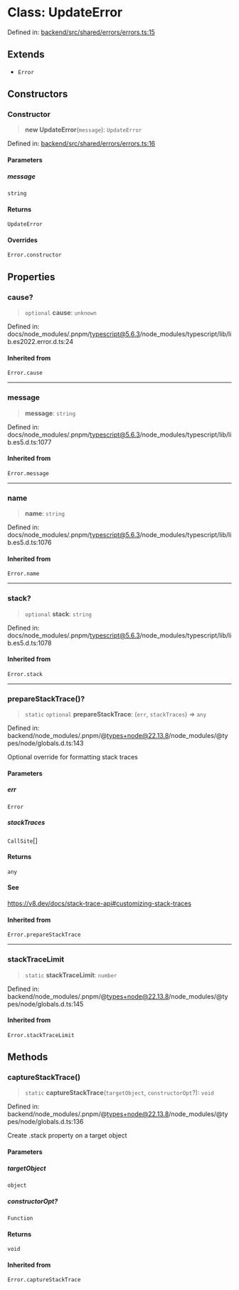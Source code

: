 # Class: UpdateError

Defined in: [backend/src/shared/errors/errors.ts:15](https://github.com/continuousactivelearning/cal/blob/5ae0447098795fdcf3a415f0360ebe51565b6949/backend/src/shared/errors/errors.ts#L15)

## Extends

- `Error`

## Constructors

### Constructor

> **new UpdateError**(`message`): `UpdateError`

Defined in: [backend/src/shared/errors/errors.ts:16](https://github.com/continuousactivelearning/cal/blob/5ae0447098795fdcf3a415f0360ebe51565b6949/backend/src/shared/errors/errors.ts#L16)

#### Parameters

##### message

`string`

#### Returns

`UpdateError`

#### Overrides

`Error.constructor`

## Properties

### cause?

> `optional` **cause**: `unknown`

Defined in: docs/node\_modules/.pnpm/typescript@5.6.3/node\_modules/typescript/lib/lib.es2022.error.d.ts:24

#### Inherited from

`Error.cause`

***

### message

> **message**: `string`

Defined in: docs/node\_modules/.pnpm/typescript@5.6.3/node\_modules/typescript/lib/lib.es5.d.ts:1077

#### Inherited from

`Error.message`

***

### name

> **name**: `string`

Defined in: docs/node\_modules/.pnpm/typescript@5.6.3/node\_modules/typescript/lib/lib.es5.d.ts:1076

#### Inherited from

`Error.name`

***

### stack?

> `optional` **stack**: `string`

Defined in: docs/node\_modules/.pnpm/typescript@5.6.3/node\_modules/typescript/lib/lib.es5.d.ts:1078

#### Inherited from

`Error.stack`

***

### prepareStackTrace()?

> `static` `optional` **prepareStackTrace**: (`err`, `stackTraces`) => `any`

Defined in: backend/node\_modules/.pnpm/@types+node@22.13.8/node\_modules/@types/node/globals.d.ts:143

Optional override for formatting stack traces

#### Parameters

##### err

`Error`

##### stackTraces

`CallSite`[]

#### Returns

`any`

#### See

https://v8.dev/docs/stack-trace-api#customizing-stack-traces

#### Inherited from

`Error.prepareStackTrace`

***

### stackTraceLimit

> `static` **stackTraceLimit**: `number`

Defined in: backend/node\_modules/.pnpm/@types+node@22.13.8/node\_modules/@types/node/globals.d.ts:145

#### Inherited from

`Error.stackTraceLimit`

## Methods

### captureStackTrace()

> `static` **captureStackTrace**(`targetObject`, `constructorOpt`?): `void`

Defined in: backend/node\_modules/.pnpm/@types+node@22.13.8/node\_modules/@types/node/globals.d.ts:136

Create .stack property on a target object

#### Parameters

##### targetObject

`object`

##### constructorOpt?

`Function`

#### Returns

`void`

#### Inherited from

`Error.captureStackTrace`
